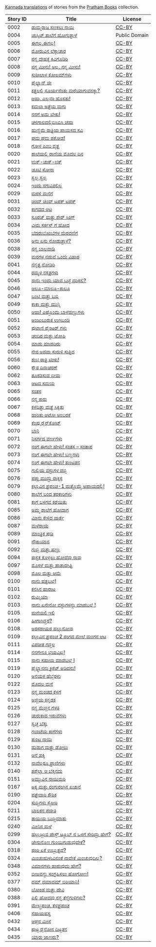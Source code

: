 [Kannada translations](https://storyweaver.org.in/search?search%5Bquery%5D=&search%5Blanguages%5D%5B%5D=Kannada) of stories from the [Pratham Books](http://prathambooks.org/) collection.

Story ID | Title | License
-------- | ----- | -------
0002 | [ಡುಮ್ಮರಾಜ ಸಣಕಲು ನಾಯಿ](https://storyweaver.org.in/stories/2692-dappa-raja-sanna-naayi) | [CC-BY](https://creativecommons.org/licenses/by/4.0/)
0004 | [ಚುಸ್ಕಿಟ್ ಶಾಲೆಗೆ ಹೋಗುತ್ತಾಳೆ](https://storyweaver.org.in/stories/22-chuskit-shalege-hoguthale) | Public Domain
0005 | [ಈಗಲ್ಲ,ಈಗಲ್ಲ!](https://storyweaver.org.in/stories/36-egalla-egalla) | [CC-BY](https://creativecommons.org/licenses/by/4.0/)
0006 | [ಮೋರುವಿನ ಲೆಕ್ಕಾಚಾರ](https://storyweaver.org.in/stories/513-moruvina-lekkachaara) | [CC-BY](https://creativecommons.org/licenses/by/4.0/)
0007 | [ನನ್ನ ದೇಹಕ್ಕೆ ಕಿವಿಗೊಡಿರಿ](https://storyweaver.org.in/stories/41-nanna-dehakke-kivigodiri) | [CC-BY](https://creativecommons.org/licenses/by/4.0/)
0008 | [ನನ್ನ ಮೀನು! ಅಲ್ಲ, ನನ್ನ ಮೀನು!](https://storyweaver.org.in/stories/51-nanna-meenu-alla-nanna-meenu) | [CC-BY](https://creativecommons.org/licenses/by/4.0/)
0009 | [ಸುಶೀಲಾಳ ಕೋಲಮ್‌ಗಳು](https://storyweaver.org.in/stories/57-susheelaala-kolamgalu) | [CC-BY](https://creativecommons.org/licenses/by/4.0/)
0010 | [ಪೈಲ್ವಾನ್ ಜೀ](https://storyweaver.org.in/stories/62-pehelwaan-ji) | [CC-BY](https://creativecommons.org/licenses/by/4.0/)
0011 | [ಕತ್ತಲಲ್ಲಿ ಸೂರ್ಯನೆಂತು ಮರೆಯಾಗುವನಕ್ಕಾ?](https://storyweaver.org.in/stories/448-katthalalli-suryanenthu-mareyaguvanakka) | [CC-BY](https://creativecommons.org/licenses/by/4.0/)
0012 | [ಆಹಾ, ಎಲ್ಲವೂ ಹೊಸತು!](https://storyweaver.org.in/stories/72-everything-looks-new) | [CC-BY](https://creativecommons.org/licenses/by/4.0/)
0013 | [ಕಮಲಾ ಅತ್ತೆಯ ಮಗು](https://storyweaver.org.in/stories/79-kamalaa-atteya-magu) | [CC-BY](https://creativecommons.org/licenses/by/4.0/)
0014 | [ನನಗೆ ಅದು ಬೇಕು!](https://storyweaver.org.in/stories/477-nanage-adu-beku) | [CC-BY](https://creativecommons.org/licenses/by/4.0/)
0015 | [ಚಳಿಗಾಲದಲ್ಲಿಬಿಸಿಬಿಸಿ ಚಹಾ](https://storyweaver.org.in/stories/223-chaligaaladalli-bisibisi-chahaa) | [CC-BY](https://creativecommons.org/licenses/by/4.0/)
0016 | [ಹುಣ್ಣಿಮೆ ರಾತ್ರಿಯ ಪಾಯಸದ ಸವಿ](https://storyweaver.org.in/stories/228-hunnime-raatriya-paayasada-savi) | [CC-BY](https://creativecommons.org/licenses/by/4.0/)
0017 | [ಘಮ ಘಮ ಪಕೋಡ!](https://storyweaver.org.in/stories/232-ghama-ghama-pakoda) | [CC-BY](https://creativecommons.org/licenses/by/4.0/)
0018 | [ಗೋಳ ಎಂಬ ವೃತ್ತ](https://storyweaver.org.in/stories/92-gola-emba-vritta) | [CC-BY](https://creativecommons.org/licenses/by/4.0/)
0020 | [ಶಾಲೆಯಲ್ಲಿ ರಾಣಿಯ ಮೊದಲ ದಿನ](https://storyweaver.org.in/stories/522-shaleyalli-raaniya-modala-dina) | [CC-BY](https://creativecommons.org/licenses/by/4.0/)
0021 | [ಛುಕ್-ಚುಕ್-ಛಕ್](https://storyweaver.org.in/stories/609-chhuk-chhuk-chhak) | [CC-BY](https://creativecommons.org/licenses/by/4.0/)
0022 | [ಚೂಟಿ ಸೋನಾ](https://storyweaver.org.in/stories/107-chooti-sona) | [CC-BY](https://creativecommons.org/licenses/by/4.0/)
0023 | [ಸ್ವಲ್ಪ ಸ್ವಲ್ಪ](https://storyweaver.org.in/stories/114-swalpa-swalpa) | [CC-BY](https://creativecommons.org/licenses/by/4.0/)
0024 | [ಇಂದು ನಗುವಿರಲಿಲ್ಲ](https://storyweaver.org.in/stories/124-indu-naguviralilla) | [CC-BY](https://creativecommons.org/licenses/by/4.0/)
0029 | [ಮರಳಿ ಮನೆಗೆ](https://storyweaver.org.in/stories/309-marali-manege) | [CC-BY](https://creativecommons.org/licenses/by/4.0/)
0031 | [ಚಿಂವ್ ಚಿಂವ್ ಟಪಕ್ ಟಪಕ್](https://storyweaver.org.in/stories/261-cheep-cheep-drip-drip) | [CC-BY](https://creativecommons.org/licenses/by/4.0/)
0032 | [ಕಾಗದದ ಆಟ](https://storyweaver.org.in/stories/262-kaagadada-aata) | [CC-BY](https://creativecommons.org/licenses/by/4.0/)
0033 | [ಸೂರಜ್ ಮತ್ತು ಶೇರ್ ಸಿಂಗ್](https://storyweaver.org.in/stories/162-suraj-and-sher-singh) | [CC-BY](https://creativecommons.org/licenses/by/4.0/)
0034 | [ವೀರು ಸರ್ಕಸ್ ಗೆ ಹೋದ](https://storyweaver.org.in/stories/551-veeru-sarkasge-hoda) | [CC-BY](https://creativecommons.org/licenses/by/4.0/)
0035 | [ಬೆದರುಬೊಂಬೆಗಳ ಮೆರವಣಿಗೆ](https://storyweaver.org.in/stories/553-bedarubombegala-meravanige) | [CC-BY](https://creativecommons.org/licenses/by/4.0/)
0036 | [ಅನು ಏನು ನೋಡುತ್ತಾಳೆ?](https://storyweaver.org.in/stories/267-anu-enu-noduttale) | [CC-BY](https://creativecommons.org/licenses/by/4.0/)
0038 | [ನನ್ನ ಬಾಲವಾಡಿ](https://storyweaver.org.in/stories/179-nanna-balawadi) | [CC-BY](https://creativecommons.org/licenses/by/4.0/)
0039 | [ಮರಗಳ ನಡುವೆ ಒಂದು ವಿಹಾರ](https://storyweaver.org.in/stories/569-maragala-naduve-ondu-vihaara) | [CC-BY](https://creativecommons.org/licenses/by/4.0/)
0041 | [ನನ್ನತ್ತ ನೋಡಿರಿ](https://storyweaver.org.in/stories/185-nannatta-nodiri) | [CC-BY](https://creativecommons.org/licenses/by/4.0/)
0044 | [ರಮ್ಯಳ ನಕ್ಷತ್ರಗಳು](https://storyweaver.org.in/stories/279-ramyala-nakshatragalu) | [CC-BY](https://creativecommons.org/licenses/by/4.0/)
0045 | [ನಾನು ಇಂದು ಯಾವ ಬಟ್ಟೆ ಧರಿಸಲಿ?](https://storyweaver.org.in/stories/192-naanu-indu-yaava-batte-dharisali) | [CC-BY](https://creativecommons.org/licenses/by/4.0/)
0046 | [ಆಲೂ-ಮಾಲೂ-ಕಾಲೂ](https://storyweaver.org.in/stories/197-aaloo-maaloo-kaaloo) | [CC-BY](https://creativecommons.org/licenses/by/4.0/)
0047 | [ಬಂಟಿ ಮತ್ತು ಬಬ್ಲಿ](https://storyweaver.org.in/stories/205-bunty-mathu-bubbly) | [CC-BY](https://creativecommons.org/licenses/by/4.0/)
0049 | [ಕಾಕಾ ಮತ್ತು ಮುನ್ನಿ](https://storyweaver.org.in/stories/594-kaakaa-mattu-munni-panjaabina-ondu-jaanapada-kathe) | [CC-BY](https://creativecommons.org/licenses/by/4.0/)
0050 | [ಆಹಾ! ಎಷ್ಟೊಂದು ಬಾಳೆಹಣ್ಣುಗಳು](https://storyweaver.org.in/stories/597-aaha-yastondhu-baalehannugalu) | [CC-BY](https://creativecommons.org/licenses/by/4.0/)
0051 | [ಅಂಜುಬುರುಕ ಉಗಿಬಂಡಿ](https://storyweaver.org.in/stories/599-anjuburuka-ugibandi) | [CC-BY](https://creativecommons.org/licenses/by/4.0/)
0052 | [ಪುಟಾಣಿ ಪೈಂಟರ್ ಗಳು](https://storyweaver.org.in/stories/220-putaani-paintergalu) | [CC-BY](https://creativecommons.org/licenses/by/4.0/)
0053 | [ಚಂದಿರ ಮತ್ತು ಟೋಪಿ](https://storyweaver.org.in/stories/236-chandira-mattu-topi) | [CC-BY](https://creativecommons.org/licenses/by/4.0/)
0054 | [ಮಾಡು ಮಾಡದಿರು](https://storyweaver.org.in/stories/614-maadu-maadadiru) | [CC-BY](https://creativecommons.org/licenses/by/4.0/)
0055 | [ನೇರ ಅಥವಾ ಸುರುಳಿ ಸುತ್ತಿದ](https://storyweaver.org.in/stories/533-nera-athava-surali-suttida) | [CC-BY](https://creativecommons.org/licenses/by/4.0/)
0056 | [ಶುಭ ರಾತ್ರಿ ಟಿಂಕು!](https://storyweaver.org.in/stories/312-shubha-raatri-tinku) | [CC-BY](https://creativecommons.org/licenses/by/4.0/)
0060 | [ಕ್ಷೌರ ದಿನಾಚರಣೆ](https://storyweaver.org.in/stories/2645-vaarshika-koodalu-kattarisuva-dina) | [CC-BY](https://creativecommons.org/licenses/by/4.0/)
0062 | [ತೂಕಡಿಸುವ ಭೀಮ](https://storyweaver.org.in/stories/534-tukadisuva-bheema) | [CC-BY](https://creativecommons.org/licenses/by/4.0/)
0063 | [ಆಟದ ಸಮಯ](https://storyweaver.org.in/stories/336-aatada-samaya) | [CC-BY](https://creativecommons.org/licenses/by/4.0/)
0065 | [ಸಂತಸ](https://storyweaver.org.in/stories/429-santhasa) | [CC-BY](https://creativecommons.org/licenses/by/4.0/)
0066 | [ನನ್ನ ಕಾರು](https://storyweaver.org.in/stories/422-nanna-kaaru) | [CC-BY](https://creativecommons.org/licenses/by/4.0/)
0067 | [ಕಳೆದಿತ್ತು ಮತ್ತೆ ಸಿಕ್ಕಿತು](https://storyweaver.org.in/stories/359-kaledittu-matte-sikkitu) | [CC-BY](https://creativecommons.org/licenses/by/4.0/)
0068 | [ಹಾರಿತು ಆಟೋ ಅಂಬರಕೆ](https://storyweaver.org.in/stories/362-haaritu-aato-ambarake) | [CC-BY](https://creativecommons.org/licenses/by/4.0/)
0069 | [ಕೆಂಪು ರೈನ್‌ಕೋಟ್](https://storyweaver.org.in/stories/371-kempu-raincoat) | [CC-BY](https://creativecommons.org/licenses/by/4.0/)
0070 | [ಬಾನಿ](https://storyweaver.org.in/stories/398-bani) | [CC-BY](https://creativecommons.org/licenses/by/4.0/)
0071 | [ನಿಸರ್ಗದ ವರ್ಣಗಳು](https://storyweaver.org.in/stories/411-nisargada-varnagalu) | [CC-BY](https://creativecommons.org/licenses/by/4.0/)
0072 | [ನಂಗೆ ಈಗಲೇ ಹೇಳು! ಸಂತಸ – ಸಂತಾಪ](https://storyweaver.org.in/stories/456-nange-eegale-helu-santasa-santapa) | [CC-BY](https://creativecommons.org/licenses/by/4.0/)
0073 | [ನಂಗೆ ಈಗಲೇ ಹೇಳು! ಬಣ್ಣಗಳು](https://storyweaver.org.in/stories/483-nange-eegale-helu-bannagalu) | [CC-BY](https://creativecommons.org/licenses/by/4.0/)
0074 | [ನಂಗೆ ಈಗಲೇ ಹೇಳು! ತುಂಟತನ](https://storyweaver.org.in/stories/484-nange-eegale-helu-tuntatana) | [CC-BY](https://creativecommons.org/licenses/by/4.0/)
0075 | [ಗುಲ್ಲಿಯ ವಸ್ತುಗಳ ಡಬ್ಬಿ](https://storyweaver.org.in/stories/490-gulliya-vastugala-dabbi) | [CC-BY](https://creativecommons.org/licenses/by/4.0/)
0076 | [ಪಪ್ಲು ಮುದ್ಧು ರಾಕ್ಷಸ](https://storyweaver.org.in/stories/630-paplu-muddu-raakshasa) | [CC-BY](https://creativecommons.org/licenses/by/4.0/)
0079 | [ಕಲ್ಲುವಿನ ಪ್ರಪಂಚ-1 ಮತ್ತೊಮ್ಮೆ ಅಪಾಯದಲ್ಲಿ!](https://storyweaver.org.in/stories/640-kalluvina-prapancha-bhaga-1-mattomme-apaayadalli) | [CC-BY](https://creativecommons.org/licenses/by/4.0/)
0080 | [ಶಾಲೆಗೆ ಬಂದ ತರಕಾರಿಗಳು](https://storyweaver.org.in/stories/650-shaalege-banda-tharakaarigalu) | [CC-BY](https://creativecommons.org/licenses/by/4.0/)
0081 | [ಕಾಗೆ ಬಳಗವ ಕರೆಯಿತು](https://storyweaver.org.in/stories/651-kaage-balagava-kareyithu) | [CC-BY](https://creativecommons.org/licenses/by/4.0/)
0085 | [ಅಮ್ಮ ಶಾಲೆಗೆ ಹೋದಾಗ](https://storyweaver.org.in/stories/686-amma-shaalege-hodaaga) | [CC-BY](https://creativecommons.org/licenses/by/4.0/)
0086 | [ಮೀನು ಕೇಳಿದ ವಾರ್ತೆ](https://storyweaver.org.in/stories/690-meenu-kelida-vaarthe) | [CC-BY](https://creativecommons.org/licenses/by/4.0/)
0087 | [ಮಳೆರಾಯ](https://storyweaver.org.in/stories/697-maleraya) | [CC-BY](https://creativecommons.org/licenses/by/4.0/)
0089 | [ಮಾಂತ್ರಿಕ ಪುಡಿ](https://storyweaver.org.in/stories/706-mantrika-pudi) | [CC-BY](https://creativecommons.org/licenses/by/4.0/)
0091 | [ನೌಕಾಯಾನ](https://storyweaver.org.in/stories/726-noukayana) | [CC-BY](https://creativecommons.org/licenses/by/4.0/)
0092 | [ಗುಬ್ಬಿ ಮತ್ತು ಹಣ್ಣು](https://storyweaver.org.in/stories/748-gubbi-mattu-hannu) | [CC-BY](https://creativecommons.org/licenses/by/4.0/)
0094 | [ಪುಸ್ತಕ ಕೊಳ್ಳಲು ಹೋದೆವು ನಾವು](https://storyweaver.org.in/stories/761-pustaka-kollalu-hodevu-naavu) | [CC-BY](https://creativecommons.org/licenses/by/4.0/)
0097 | [ಮೊಸಳೆ ಮತ್ತು ಪಾತಾರಗಿತ್ತಿ](https://storyweaver.org.in/stories/793-mosale-mathu-patharagithi) | [CC-BY](https://creativecommons.org/licenses/by/4.0/)
0098 | [ಮೊಲ ಮತ್ತು ಆಮೆ](https://storyweaver.org.in/stories/797-mola-mattu-aame) | [CC-BY](https://creativecommons.org/licenses/by/4.0/)
0100 | [ನಾನು ಹತ್ತಬಲ್ಲೆ!](https://storyweaver.org.in/stories/823-naanu-hattaballe) | [CC-BY](https://creativecommons.org/licenses/by/4.0/)
0101 | [ಕನಸಿನ ಹಾರಾಟ](https://storyweaver.org.in/stories/841-kanasina-harata) | [CC-BY](https://creativecommons.org/licenses/by/4.0/)
0102 | [ರುಮ್ನಿಯಾ](https://storyweaver.org.in/stories/850-rumniya) | [CC-BY](https://creativecommons.org/licenses/by/4.0/)
0103 | [ನಾನು ಏನೇನೋ ವಸ್ತುಗಳನ್ನು ಮಾಡಬಲ್ಲೆ !](https://storyweaver.org.in/stories/860-naanu-eneno-vastugalannu-maadaballe) | [CC-BY](https://creativecommons.org/licenses/by/4.0/)
0105 | [ಮನೆಯಲಿ ಇಲಿ](https://storyweaver.org.in/stories/877-maneyali-ili) | [CC-BY](https://creativecommons.org/licenses/by/4.0/)
0106 | [ಹೀಗಾಗಿದ್ದರೆ?](https://storyweaver.org.in/stories/1085-ayite) | [CC-BY](https://creativecommons.org/licenses/by/4.0/)
0108 | [ಅರಸರಾಯರ ಹಲ್ಲುನೋವು](https://storyweaver.org.in/stories/928-arasarayara-hallunovu) | [CC-BY](https://creativecommons.org/licenses/by/4.0/)
0109 | [ಕಲ್ಲುವಿನ ಪ್ರಪಂಚ 2 ರಂಗದ ಮೇಲೆ ಮಂಗನ ಆಟ](https://storyweaver.org.in/stories/936-kalluvina-prapancha-bhaga-2-rangada-mele-mangana-aata) | [CC-BY](https://creativecommons.org/licenses/by/4.0/)
0111 | [ವಿಪರೀತ ಗದ್ದಲ](https://storyweaver.org.in/stories/948-vipareeta-gaddala) | [CC-BY](https://creativecommons.org/licenses/by/4.0/)
0114 | [ನನಗೇನೂ ಭಯವಿಲ್ಲ!](https://storyweaver.org.in/stories/960-nanagenoo-bhayavilla) | [CC-BY](https://creativecommons.org/licenses/by/4.0/)
0115 | [ನಾನು ಸಹಾಯ ಮಾಡಬಲ್ಲೆ !](https://storyweaver.org.in/stories/969-naanu-sahaaya-maadaballe) | [CC-BY](https://creativecommons.org/licenses/by/4.0/)
0119 | [ಪೈಲ್ವಾನನು ಕ್ರಿಕೆಟ್ ಆಡಿದನು!](https://storyweaver.org.in/stories/999-pailwaananu-cricket-aadidanu) | [CC-BY](https://creativecommons.org/licenses/by/4.0/)
0120 | [ಅನಯಳ ಹೆಬ್ಬೆರಳು](https://storyweaver.org.in/stories/1004-anayala-hebberalu) | [CC-BY](https://creativecommons.org/licenses/by/4.0/)
0122 | [ಮೊದಲ ಮನೆ](https://storyweaver.org.in/stories/1027-modala-mane) | [CC-BY](https://creativecommons.org/licenses/by/4.0/)
0123 | [ನನ್ನ ಮಂಚದ ಕೆಳಗೆ](https://storyweaver.org.in/stories/1032-nanna-manchada-kelage) | [CC-BY](https://creativecommons.org/licenses/by/4.0/)
0124 | [ಅಜ್ಜಿಯ ಕನ್ನಡಕ](https://storyweaver.org.in/stories/1038-ajjiya-kannadaka) | [CC-BY](https://creativecommons.org/licenses/by/4.0/)
0125 | [ನನ್ನ ಮೆಚ್ಚಿನ ಗೆಳತಿ](https://storyweaver.org.in/stories/1045-nanna-mechchina-gelati) | [CC-BY](https://creativecommons.org/licenses/by/4.0/)
0126 | [ಚುರುಕಾದ ಇರುವೆಗಳು](https://storyweaver.org.in/stories/1054-busy-ants-churukaada-iruvegalu) | [CC-BY](https://creativecommons.org/licenses/by/4.0/)
0127 | [ಸ್ವಚ್ಛ ಬೆಕ್ಕು](https://storyweaver.org.in/stories/1059-clean-cat-swachha-bekku) | [CC-BY](https://creativecommons.org/licenses/by/4.0/)
0128 | [ಗಲಾಟೆಯ ಕಾಗೆಗಳು](https://storyweaver.org.in/stories/1064-noisy-crows-galaateya-kaagegalu) | [CC-BY](https://creativecommons.org/licenses/by/4.0/)
0129 | [ತುಂಟ ನಾಯಿ](https://storyweaver.org.in/stories/1069-naughty-dog-tunta-naayi) | [CC-BY](https://creativecommons.org/licenses/by/4.0/)
0130 | [ಹುಡುಗ ಮತ್ತು ಡೋಲು](https://storyweaver.org.in/stories/1094-huduga-mathu-dolu) | [CC-BY](https://creativecommons.org/licenses/by/4.0/)
0131 | [ಆನೆ ಹಕ್ಕಿ](https://storyweaver.org.in/stories/1103-aane-hakki) | [CC-BY](https://creativecommons.org/licenses/by/4.0/)
0132 | [ನಾವೆಲ್ಲರೂ ಪ್ರಾಣಿಗಳು](https://storyweaver.org.in/stories/1114-navellaru-praanigalu) | [CC-BY](https://creativecommons.org/licenses/by/4.0/)
0140 | [ತಪ್ಪೆಲ್ಲಾ ಆ ಬೆಕ್ಕಿನದು](https://storyweaver.org.in/stories/1301-thappella-aa-bekkinadu) | [CC-BY](https://creativecommons.org/licenses/by/4.0/)
0151 | [ಅಮ್ಮುವಿನ ನಾಯಿಮರಿ](https://storyweaver.org.in/stories/1731-ammuvina-naayimari) | [CC-BY](https://creativecommons.org/licenses/by/4.0/)
0167 | [ಅಕ್ಕ ಮತ್ತು ರಂಗುರಂಗಿನ ಖಜಾನೆ](https://storyweaver.org.in/stories/2080-akka-mattu-rangu-rangina-khajane) | [CC-BY](https://creativecommons.org/licenses/by/4.0/)
0190 | [ಪತ್ತೇದಾರಿ ಕೌಶಿಕ](https://storyweaver.org.in/stories/4324-pattedaari-kaushika) | [CC-BY](https://creativecommons.org/licenses/by/4.0/)
0204 | [ಸುದ್ದಿಗಳು ಸ್ಟೋರಿ](https://storyweaver.org.in/stories/2907-the-story-of-stories) | [CC-BY](https://creativecommons.org/licenses/by/4.0/)
0211 | [ಬಾಲಕನ ಫಜೀತಿ](https://storyweaver.org.in/stories/2472-boy-in-trouble) | [CC-BY](https://creativecommons.org/licenses/by/4.0/)
0215 | [ತಾಯಿಯ ಬುದ್ದಿಮಾತು](https://storyweaver.org.in/stories/2489-the-best-advice-from-mom) | [CC-BY](https://creativecommons.org/licenses/by/4.0/)
0240 | [ಮೀನಿನ ಮಳೆ](https://storyweaver.org.in/stories/2758-meenina-male) | [CC-BY](https://creativecommons.org/licenses/by/4.0/)
0299 | [ಹಲ್ಲುಜ್ಜುವ ಪೇಸ್ಟ್ ಟ್ಯೂಬ್ ನ ಒಳಗೆ ಸೇರಿದ್ದು ಹೇಗೆ?](https://storyweaver.org.in/stories/3681-hallujjuva-pest-tyubna-olage-seriddu-hege) | [CC-BY](https://creativecommons.org/licenses/by/4.0/)
0304 | [ಜೇನುನೊಣ ಗುಂಯಿಗುಡುವುದೇಕೆ?](https://storyweaver.org.in/stories/3802-dumbigalu-guyiguduvudeke) | [CC-BY](https://creativecommons.org/licenses/by/4.0/)
0318 | [ಪೂರಿ ಏಕೆ ಉಬ್ಬುತ್ತದೆ?](https://storyweaver.org.in/stories/4104-poori-yeke-ubbuttade) | [CC-BY](https://creativecommons.org/licenses/by/4.0/)
0324 | [ಮಿಂಚುಹುಳುವಿನಂತೆ ನಾವೇಕೆ ಮಿಂಚುವುದಿಲ್ಲ?](https://storyweaver.org.in/stories/4092-minchuhuluvinante-naaveke-minchuvudilla) | [CC-BY](https://creativecommons.org/licenses/by/4.0/)
0348 | [ವಿಮಾನಗಳು ಹಾರುವುದು ಹೇಗೆ?](https://storyweaver.org.in/stories/4331-vimaanagalu-hege-haaruttave) | [CC-BY](https://creativecommons.org/licenses/by/4.0/)
0352 | [ಬೀಜವನ್ನು ಸಂಗ್ರಹಿಸಲು ಹೋಗೋಣ!](https://storyweaver.org.in/stories/4410-beeja-sangrahisalu-hogona) | [CC-BY](https://creativecommons.org/licenses/by/4.0/)
0377 | [ಧಮ್ ಧಮಾಧಮ್ ಬಿರಿಯಾನಿ!](https://storyweaver.org.in/stories/5058-dum-duma-dum-biryani) | [CC-BY](https://creativecommons.org/licenses/by/4.0/)
0380 | [ಬೋಂಡ ಮತ್ತು ದೇವಿ](https://storyweaver.org.in/stories/5068-bonda-mattu-devi) | [CC-BY](https://creativecommons.org/licenses/by/4.0/)
0388 | [ಎಲ್ಲಿ ಹೋದವು ನನ್ನ ಕೆನ್ನೆಗುಳಿಗಳು?](https://storyweaver.org.in/stories/5175-yelli-hodavu-nanna-konneguligalu) | [CC-BY](https://creativecommons.org/licenses/by/4.0/)
0391 | [ಮೇಲ್ಪ್ರಪಂಚ, ಕೆಳಪ್ರಪಂಚ](https://storyweaver.org.in/stories/5183-maleprapancha-kelaprapancha) | [CC-BY](https://creativecommons.org/licenses/by/4.0/)
0406 | [ಸಹಾಯಹಸ್ತ](https://storyweaver.org.in/stories/5268-sahayahastha) | [CC-BY](https://creativecommons.org/licenses/by/4.0/)
0432 | [ಆಪ್ಪನ ಮೀಸೆ](https://storyweaver.org.in/stories/134-appana-meese) | [CC-BY](https://creativecommons.org/licenses/by/4.0/)
0434 | [ಪುಟ್ಟ ರೈನೋನ ದಿಟ್ಟತನ](https://storyweaver.org.in/stories/527-putta-rhinona-dittathana) | [CC-BY](https://creativecommons.org/licenses/by/4.0/)
0435 | [ಯಾರು ಜಾಣರು?](https://storyweaver.org.in/stories/1108-yaaru-jaanaru) | [CC-BY](https://creativecommons.org/licenses/by/4.0/)
